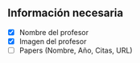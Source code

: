 ## Información necesaria
- [X] Nombre del profesor
- [X] Imagen del profesor
- [ ] Papers (Nombre, Año, Citas, URL)